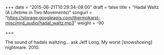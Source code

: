 +++
date = "2015-06-21T10:29:34-08:00"
draft = false
title = "Hadal Waltz (A Lifetime in Two Movements)"
songurl = "https://storage.googleapis.com/thermokarst-misc/mrd_audio/hadal_waltz.mp3"
weight = -90

+++

The sound of hadals waltzing... ask Jeff Long.
My worst [snowshoeing] nightmare. 2010.
